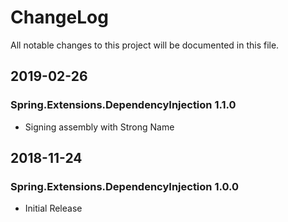 # ChangeLog

All notable changes to this project will be documented in this file.

## 2019-02-26

### Spring.Extensions.DependencyInjection 1.1.0

- Signing assembly with Strong Name

## 2018-11-24

### Spring.Extensions.DependencyInjection 1.0.0

- Initial Release